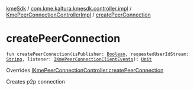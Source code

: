[kmeSdk](../../index.md) / [com.kme.kaltura.kmesdk.controller.impl](../index.md) / [KmePeerConnectionControllerImpl](index.md) / [createPeerConnection](./create-peer-connection.md)

# createPeerConnection

`fun createPeerConnection(isPublisher: `[`Boolean`](https://kotlinlang.org/api/latest/jvm/stdlib/kotlin/-boolean/index.html)`, requestedUserIdStream: `[`String`](https://kotlinlang.org/api/latest/jvm/stdlib/kotlin/-string/index.html)`, listener: `[`IKmePeerConnectionClientEvents`](../../com.kme.kaltura.kmesdk.webrtc.peerconnection/-i-kme-peer-connection-client-events/index.md)`): `[`Unit`](https://kotlinlang.org/api/latest/jvm/stdlib/kotlin/-unit/index.html)

Overrides [IKmePeerConnectionController.createPeerConnection](../../com.kme.kaltura.kmesdk.controller/-i-kme-peer-connection-controller/create-peer-connection.md)

Creates p2p connection

